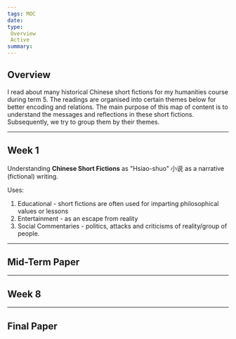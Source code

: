 ```yaml
---
tags: MOC
date: 
type: 
 Overview
 Active
summary: 
---
```

## Overview

I read about many historical Chinese short fictions for my humanities course during term 5. The readings are organised into certain themes below for better encoding and relations. The main purpose of this map of content is to understand the messages and reflections in these short fictions. Subsequently, we try to group them by their themes.

---

## Week 1

Understanding **Chinese Short Fictions** as "Hsiao-shuo" 小说 as a narrative (fictional) writing. 

Uses:
1. Educational - short fictions are often used for imparting philosophical values or lessons
2. Entertainment - as an escape from reality
3. Social Commentaries - politics, attacks and criticisms of reality/group of people.


---

## Mid-Term Paper

---

## Week 8

---

## Final Paper